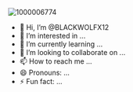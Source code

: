 ![1000006774](https://github.com/user-attachments/assets/2ce7c049-1c7c-4066-a081-97bae6b23569)
- 👋 Hi, I’m @BLACKWOLFX12
- 👀 I’m interested in ...
- 🌱 I’m currently learning ...
- 💞️ I’m looking to collaborate on ...
- 📫 How to reach me ...
- 😄 Pronouns: ...
- ⚡ Fun fact: ...

<!---
BLACKWOLFX12/BLACKWOLFX12 is a ✨ special ✨ repository because its `README.md` (this file) appears on your GitHub profile.
You can click the Preview link to take a look at your changes.
--->
